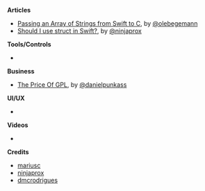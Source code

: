 **Articles**

* [Passing an Array of Strings from Swift to C](https://oleb.net/blog/2016/10/swift-array-of-c-strings/), by [@olebegemann](https://twitter.com/olebegemann)
* [Should I use struct in Swift?](https://ninjapro.wordpress.com/2016/10/28/should-i-use-struct-in-swift/), by [@ninjaprox](https://twitter.com/ninjaprox)

**Tools/Controls**

* 

**Business**

* [The Price Of GPL](http://bitsplitting.org/2016/10/30/the-price-of-gpl/), by [@danielpunkass](https://twitter.com/danielpunkass/)

**UI/UX**

* 


**Videos**

* 

**Credits**

* [mariusc](https://github.com/mariusc)
* [ninjaprox](https://github.com/ninjaprox)
* [dmcrodrigues](https://twitter.com/dmcrodrigues)

